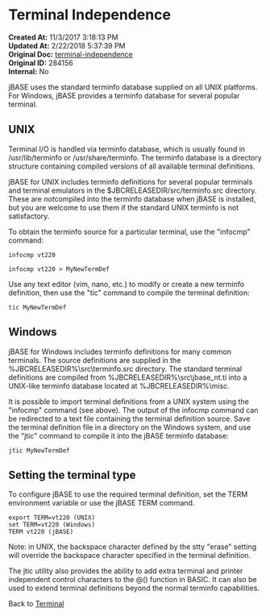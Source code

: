 # Terminal Independence

**Created At:** 11/3/2017 3:18:13 PM  
**Updated At:** 2/22/2018 5:37:39 PM  
**Original Doc:** [terminal-independence](https://docs.jbase.com/41717-environment-variables/terminal-independence)  
**Original ID:** 284156  
**Internal:** No  

jBASE uses the standard terminfo database supplied on all UNIX platforms. For Windows, jBASE provides a terminfo database for several popular terminal.

## UNIX

Terminal I/O is handled via terminfo database, which is usually found in /usr/lib/terminfo or /usr/share/terminfo. The terminfo database is a directory structure containing compiled versions of all available terminal definitions.

jBASE for UNIX includes terminfo definitions for several popular terminals and terminal emulators in the $JBCRELEASEDIR/src/terminfo.src directory. These are *not*compiled into the terminfo database when jBASE is installed, but you are welcome to use them if the standard UNIX terminfo is not satisfactory.

To obtain the terminfo source for a particular terminal, use the "infocmp" command:

```
infocmp vt220

infocmp vt220 > MyNewTermDef
```

Use any text editor (vim, nano, etc.) to modify or create a new terminfo definition, then use the "tic" command to compile the terminal definition:

```
tic MyNewTermDef
```

## Windows

jBASE for Windows includes terminfo definitions for many common terminals. The source definitions are supplied in the %JBCRELEASEDIR%\src\terminfo.src directory. The standard terminal definitions are compiled from %JBCRELEASEDIR%\src\jbase\_nt.ti into a UNIX-like terminfo database located at %JBCRELEASEDIR%\misc.

It is possible to import terminal definitions from a UNIX system using the "infocmp" command (see above). The output of the infocmp command can be redirected to a text file containing the terminal definition source. Save the terminal definition file in a directory on the Windows system, and use the "jtic" command to compile it into the jBASE terminfo database:

```
jtic MyNewTermDef
```

## Setting the terminal type

To configure jBASE to use the required terminal definition, set the TERM environment variable or use the jBASE TERM command.

```
export TERM=vt220 (UNIX)
set TERM=vt220 (Windows)
TERM vt220 (jBASE)
```

Note: in UNIX, the backspace character defined by the stty "erase" setting will override the backspace character specified in the terminal definition.

The jtic utility also provides the ability to add extra terminal and printer independent control characters to the @() function in BASIC. It can also be used to extend terminal definitions beyond the normal terminfo capabilities.

Back to [Terminal](./../README.md)

  
<PageFooter />

